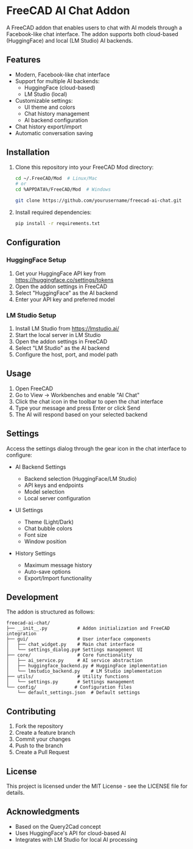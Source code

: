 # FreeCAD AI Chat Addon

A FreeCAD addon that enables users to chat with AI models through a Facebook-like chat interface. The addon supports both cloud-based (HuggingFace) and local (LM Studio) AI backends.

## Features

- Modern, Facebook-like chat interface
- Support for multiple AI backends:
  - HuggingFace (cloud-based)
  - LM Studio (local)
- Customizable settings:
  - UI theme and colors
  - Chat history management
  - AI backend configuration
- Chat history export/import
- Automatic conversation saving

## Installation

1. Clone this repository into your FreeCAD Mod directory:
   ```bash
   cd ~/.FreeCAD/Mod  # Linux/Mac
   # or
   cd %APPDATA%/FreeCAD/Mod  # Windows
   
   git clone https://github.com/yourusername/freecad-ai-chat.git
   ```

2. Install required dependencies:
   ```bash
   pip install -r requirements.txt
   ```

## Configuration

### HuggingFace Setup
1. Get your HuggingFace API key from https://huggingface.co/settings/tokens
2. Open the addon settings in FreeCAD
3. Select "HuggingFace" as the AI backend
4. Enter your API key and preferred model

### LM Studio Setup
1. Install LM Studio from https://lmstudio.ai/
2. Start the local server in LM Studio
3. Open the addon settings in FreeCAD
4. Select "LM Studio" as the AI backend
5. Configure the host, port, and model path

## Usage

1. Open FreeCAD
2. Go to View → Workbenches and enable "AI Chat"
3. Click the chat icon in the toolbar to open the chat interface
4. Type your message and press Enter or click Send
5. The AI will respond based on your selected backend

## Settings

Access the settings dialog through the gear icon in the chat interface to configure:

- AI Backend Settings
  - Backend selection (HuggingFace/LM Studio)
  - API keys and endpoints
  - Model selection
  - Local server configuration

- UI Settings
  - Theme (Light/Dark)
  - Chat bubble colors
  - Font size
  - Window position

- History Settings
  - Maximum message history
  - Auto-save options
  - Export/Import functionality

## Development

The addon is structured as follows:

```
freecad-ai-chat/
├── __init__.py           # Addon initialization and FreeCAD integration
├── gui/                  # User interface components
│   ├── chat_widget.py    # Main chat interface
│   └── settings_dialog.py# Settings management UI
├── core/                 # Core functionality
│   ├── ai_service.py     # AI service abstraction
│   ├── huggingface_backend.py # HuggingFace implementation
│   └── lmstudio_backend.py    # LM Studio implementation
├── utils/                # Utility functions
│   └── settings.py       # Settings management
└── config/              # Configuration files
    └── default_settings.json  # Default settings
```

## Contributing

1. Fork the repository
2. Create a feature branch
3. Commit your changes
4. Push to the branch
5. Create a Pull Request

## License

This project is licensed under the MIT License - see the LICENSE file for details.

## Acknowledgments

- Based on the Query2Cad concept
- Uses HuggingFace's API for cloud-based AI
- Integrates with LM Studio for local AI processing
